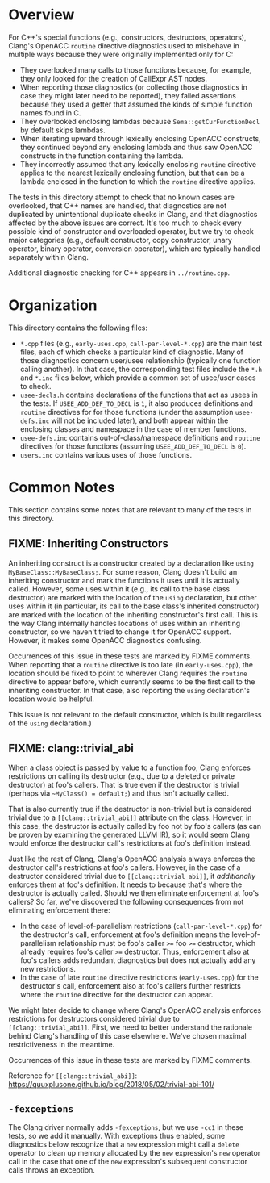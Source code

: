 # Overview

For C++'s special functions (e.g., constructors, destructors, operators),
Clang's OpenACC `routine` directive diagnostics used to misbehave in multiple
ways because they were originally implemented only for C:

* They overlooked many calls to those functions because, for example, they only
  looked for the creation of CallExpr AST nodes.
* When reporting those diagnostics (or collecting those diagnostics in case they
  might later need to be reported), they failed assertions because they used a
  getter that assumed the kinds of simple function names found in C.
* They overlooked enclosing lambdas because `Sema::getCurFunctionDecl` by
  default skips lambdas.
* When iterating upward through lexically enclosing OpenACC constructs, they
  continued beyond any enclosing lambda and thus saw OpenACC constructs in the
  function containing the lambda.
* They incorrectly assumed that any lexically enclosing `routine` directive
  applies to the nearest lexically enclosing function, but that can be a lambda
  enclosed in the function to which the `routine` directive applies.

The tests in this directory attempt to check that no known cases are overlooked,
that C++ names are handled, that diagnostics are not duplicated by unintentional
duplicate checks in Clang, and that diagnostics affected by the above issues are
correct.  It's too much to check every possible kind of constructor and
overloaded operator, but we try to check major categories (e.g., default
constructor, copy constructor, unary operator, binary operator, conversion
operator), which are typically handled separately within Clang.

Additional diagnostic checking for C++ appears in `../routine.cpp`.

# Organization

This directory contains the following files:

* `*.cpp` files (e.g., `early-uses.cpp`, `call-par-level-*.cpp`) are the main
  test files, each of which checks a particular kind of diagnostic.  Many of
  those diagnostics concern user/usee relationship (typically one function
  calling another).  In that case, the corresponding test files include the
  `*.h` and `*.inc` files below, which provide a common set of usee/user cases
  to check.
* `usee-decls.h` contains declarations of the functions that act as usees in
  the tests.  If `USEE_ADD_DEF_TO_DECL` is `1`, it also produces definitions
  and `routine` directives for for those functions (under the assumption
  `usee-defs.inc` will not be included later), and both appear within the
  enclosing classes and namespace in the case of member functions.
* `usee-defs.inc` contains out-of-class/namespace definitions and `routine`
  directives for those functions (assuming `USEE_ADD_DEF_TO_DECL` is `0`).
* `users.inc` contains various uses of those functions.

# Common Notes

This section contains some notes that are relevant to many of the tests in this directory.

## FIXME: Inheriting Constructors

An inheriting construct is a constructor created by a declaration like
`using MyBaseClass::MyBaseClass;`.  For some reason, Clang doesn't build an
inheriting constructor and mark the functions it uses until it is actually
called.  However, some uses within it (e.g., its call to the base class
destructor) are marked with the location of the `using` declaration, but other
uses within it (in particular, its call to the base class's inherited
constructor) are marked with the location of the inheriting constructor's first
call.  This is the way Clang internally handles locations of uses within an
inheriting constructor, so we haven't tried to change it for OpenACC support.
However, it makes some OpenACC diagnostics confusing.

Occurrences of this issue in these tests are marked by FIXME comments.  When
reporting that a `routine` directive is too late (in `early-uses.cpp`), the
location should be fixed to point to wherever Clang requires the `routine`
directive to appear before, which currently seems to be the first call to the
inheriting constructor.  In that case, also reporting the `using` declaration's
location would be helpful.

This issue is not relevant to the default constructor, which is built regardless
of the `using` declaration.)

## FIXME: clang::trivial_abi

When a class object is passed by value to a function foo, Clang enforces
restrictions on calling its destructor (e.g., due to a deleted or private
destructor) at foo's callers.  That is true even if the destructor is trivial
(perhaps via `~MyClass() = default;`) and thus isn't actually called.

That is also currently true if the destructor is non-trivial but is considered
trivial due to a `[[clang::trivial_abi]]` attribute on the class.  However, in
this case, the destructor is actually called by foo not by foo's callers (as can
be proven by examining the generated LLVM IR), so it would seem Clang would
enforce the destructor call's restrictions at foo's definition instead.

Just like the rest of Clang, Clang's OpenACC analysis always enforces the
destructor call's restrictions at foo's callers.  However, in the case of a
destructor considered trivial due to `[[clang::trivial_abi]]`, it *additionally*
enforces them at foo's definition.  It needs to because that's where the
destructor is actually called.  Should we then eliminate enforcement at foo's
callers?  So far, we've discovered the following consequences from not
eliminating enforcement there:

* In the case of level-of-parallelism restrictions (`call-par-level-*.cpp`) for
  the destructor's call, enforcement at foo's definition means the
  level-of-parallelism relationship must be foo's caller `>=` foo `>=`
  destructor, which already requires foo's caller `>=` destructor.  Thus,
  enforcement also at foo's callers adds redundant diagnostics but does not
  actually add any new restrictions.
* In the case of late `routine` directive restrictions (`early-uses.cpp`) for
  the destructor's call, enforcement also at foo's callers further restricts
  where the `routine` directive for the destructor can appear.

We might later decide to change where Clang's OpenACC analysis enforces
restrictions for destructors considered trivial due to `[[clang::trivial_abi]]`.
First, we need to better understand the rationale behind Clang's handling of
this case elsewhere.  We've chosen maximal restrictiveness in the meantime.

Occurrences of this issue in these tests are marked by FIXME comments.

Reference for `[[clang::trivial_abi]]`:
<https://quuxplusone.github.io/blog/2018/05/02/trivial-abi-101/>

## `-fexceptions`

The Clang driver normally adds `-fexceptions`, but we use `-cc1` in these tests,
so we add it manually.  With exceptions thus enabled, some diagnostics below
recognize that a `new` expression might call a `delete` operator to clean up
memory allocated by the `new` expression's `new` operator call in the case that
one of the `new` expression's subsequent constructor calls throws an exception.
